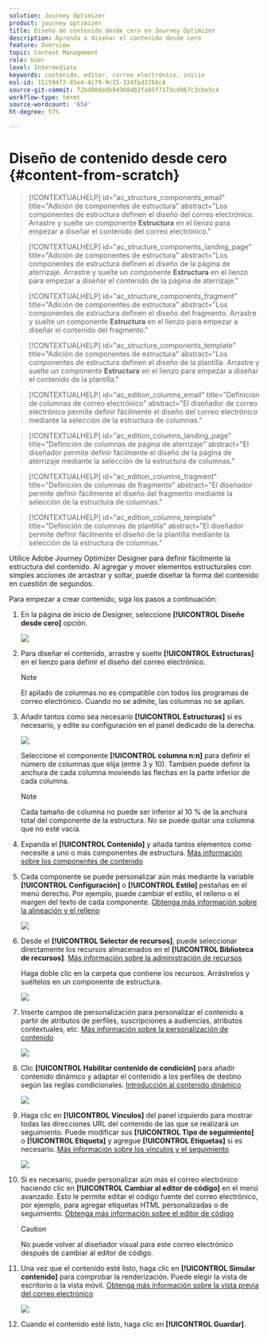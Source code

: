 ```yaml
---
solution: Journey Optimizer
product: journey optimizer
title: Diseño de contenido desde cero en Journey Optimizer
description: Aprenda a diseñar el contenido desde cero
feature: Overview
topic: Content Management
role: User
level: Intermediate
keywords: contenido, editor, correo electrónico, inicio
exl-id: 151594f2-85e4-4c79-9c15-334fbd3768c4
source-git-commit: 72bd00dedb943604b2fa85f7173cd967c3cbe5c4
workflow-type: tm+mt
source-wordcount: '654'
ht-degree: 57%

---
```


# Diseño de contenido desde cero {#content-from-scratch}

>[!CONTEXTUALHELP]
>id="ac_structure_components_email"
>title="Adición de componentes de estructura"
>abstract="Los componentes de estructura definen el diseño del correo electrónico. Arrastre y suelte un componente **Estructura** en el lienzo para empezar a diseñar el contenido del correo electrónico."

>[!CONTEXTUALHELP]
>id="ac_structure_components_landing_page"
>title="Adición de componentes de estructura"
>abstract="Los componentes de estructura definen el diseño de la página de aterrizaje. Arrastre y suelte un componente **Estructura** en el lienzo para empezar a diseñar el contenido de la página de aterrizaje."

>[!CONTEXTUALHELP]
>id="ac_structure_components_fragment"
>title="Adición de componentes de estructura"
>abstract="Los componentes de estructura definen el diseño del fragmento. Arrastre y suelte un componente **Estructura** en el lienzo para empezar a diseñar el contenido del fragmento."

>[!CONTEXTUALHELP]
>id="ac_structure_components_template"
>title="Adición de componentes de estructura"
>abstract="Los componentes de estructura definen el diseño de la plantilla. Arrastre y suelte un componente **Estructura** en el lienzo para empezar a diseñar el contenido de la plantilla."


>[!CONTEXTUALHELP]
>id="ac_edition_columns_email"
>title="Definición de columnas de correo electrónico"
>abstract="El diseñador de correo electrónico permite definir fácilmente el diseño del correo electrónico mediante la selección de la estructura de columnas."

>[!CONTEXTUALHELP]
>id="ac_edition_columns_landing_page"
>title="Definición de columnas de página de aterrizaje"
>abstract="El diseñador permite definir fácilmente el diseño de la página de aterrizaje mediante la selección de la estructura de columnas."

>[!CONTEXTUALHELP]
>id="ac_edition_columns_fragment"
>title="Definición de columnas de fragmento"
>abstract="El diseñador permite definir fácilmente el diseño del fragmento mediante la selección de la estructura de columnas."

>[!CONTEXTUALHELP]
>id="ac_edition_columns_template"
>title="Definición de columnas de plantilla"
>abstract="El diseñador permite definir fácilmente el diseño de la plantilla mediante la selección de la estructura de columnas."


Utilice Adobe Journey Optimizer Designer para definir fácilmente la estructura del contenido. Al agregar y mover elementos estructurales con simples acciones de arrastrar y soltar, puede diseñar la forma del contenido en cuestión de segundos.

Para empezar a crear contenido, siga los pasos a continuación:

1. En la página de inicio de Designer, seleccione **[!UICONTROL Diseñe desde cero]** opción.

   ![](assets/email_designer.png)

1. Para diseñar el contenido, arrastre y suelte **[!UICONTROL Estructuras]** en el lienzo para definir el diseño del correo electrónico.

   >[!NOTE]
   >
   >El apilado de columnas no es compatible con todos los programas de correo electrónico. Cuando no se admite, las columnas no se apilan.

   <!--Once placed in the email, you cannot move nor remove your components unless there is already a content component or a fragment placed inside. This is not true in AJO - TBC?-->

1. Añadir tantos como sea necesario **[!UICONTROL Estructuras]** si es necesario, y edite su configuración en el panel dedicado de la derecha.

   ![](assets/email_designer_structure_components.png)

   Seleccione el componente **[!UICONTROL columna n:n]** para definir el número de columnas que elija (entre 3 y 10). También puede definir la anchura de cada columna moviendo las flechas en la parte inferior de cada columna.

   >[!NOTE]
   >
   >Cada tamaño de columna no puede ser inferior al 10 % de la anchura total del componente de la estructura. No se puede quitar una columna que no esté vacía.

1. Expanda el **[!UICONTROL Contenido]** y añada tantos elementos como necesite a uno o más componentes de estructura. [Más información sobre los componentes de contenido](content-components.md)

1. Cada componente se puede personalizar aún más mediante la variable **[!UICONTROL Configuración]** o **[!UICONTROL Estilo]** pestañas en el menú derecho. Por ejemplo, puede cambiar el estilo, el relleno o el margen del texto de cada componente. [Obtenga más información sobre la alineación y el relleno](alignment-and-padding.md)

   ![](assets/email_designer_structure_component.png)

1. Desde el **[!UICONTROL Selector de recursos]**, puede seleccionar directamente los recursos almacenados en el **[!UICONTROL Biblioteca de recursos]**. [Más información sobre la administración de recursos](assets-essentials.md)

   Haga doble clic en la carpeta que contiene los recursos. Arrástrelos y suéltelos en un componente de estructura.

   ![](assets/email_designer_asset_picker.png)

1. Inserte campos de personalización para personalizar el contenido a partir de atributos de perfiles, suscripciones a audiencias, atributos contextuales, etc. [Más información sobre la personalización de contenido](../personalization/personalize.md)

   ![](assets/email_designer_personalization.png)

1. Clic **[!UICONTROL Habilitar contenido de condición]** para añadir contenido dinámico y adaptar el contenido a los perfiles de destino según las reglas condicionales. [Introducción al contenido dinámico](../personalization/get-started-dynamic-content.md)

   ![](assets/email_designer_dynamic-content.png)

1. Haga clic en **[!UICONTROL Vínculos]** del panel izquierdo para mostrar todas las direcciones URL del contenido de las que se realizará un seguimiento. Puede modificar sus **[!UICONTROL Tipo de seguimiento]** o **[!UICONTROL Etiqueta]** y agregue **[!UICONTROL Etiquetas]** si es necesario. [Más información sobre los vínculos y el seguimiento](message-tracking.md)

   ![](assets/email_designer_links.png)

1. Si es necesario, puede personalizar aún más el correo electrónico haciendo clic en **[!UICONTROL Cambiar al editor de código]** en el menú avanzado. Esto le permite editar el código fuente del correo electrónico, por ejemplo, para agregar etiquetas HTML personalizadas o de seguimiento. [Obtenga más información sobre el editor de código](code-content.md)

   >[!CAUTION]
   >
   >No puede volver al diseñador visual para este correo electrónico después de cambiar al editor de código.

1. Una vez que el contenido esté listo, haga clic en **[!UICONTROL Simular contenido]** para comprobar la renderización. Puede elegir la vista de escritorio o la vista móvil. [Obtenga más información sobre la vista previa del correo electrónico](preview.md)

   ![](assets/email_designer_simulate_content.png)

1. Cuando el contenido esté listo, haga clic en **[!UICONTROL Guardar]**.

